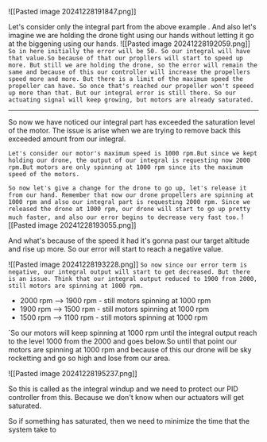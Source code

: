 ![[Pasted image 20241228191847.png]]

Let's consider only the integral part from the above example . And also let's imagine we are holding the drone tight using our hands without letting it go at the biggening using our hands.
![[Pasted image 20241228192059.png]]
`So in here initially the error will be 50. So our integral will have that value.So because of that our propllers will start to speed up more. But still we are holding the drone, so the error will remain the same and because of this our controller will increase the propellers speed more and more. But there is a limit of the maximum speed the propeller can have. So once that's reached our propeller won't speeed up more than that. But our integral error is still there. So our actuating signal will keep growing, but motors are already saturated.`

--- 

So now we have noticed our integral part has exceeded the saturation level of the motor. The issue is arise when we are trying to remove back this exceeded amount from our integral. 

`Let's consider our motor's maximum speed is 1000 rpm.But since we kept holding our drone, the output of our integral is requesting now 2000 rpm.But motors are only spinning at 1000 rpm since its the maximum speed of the motors.`

`So now let's give a change for the drone to go up, let's release it from our hand. Remember that now our drone propellers are spinning at 1000 rpm and also our integral part is requesting 2000 rpm. Since we released the drone at 1000 rpm, our drone will start to go up pretty much faster, and also our error begins to decrease very fast too.`
![[Pasted image 20241228193055.png]]

And what's because of the speed it had it's gonna past our target altitude and rise up more. So our error will start to reach a negative value.

![[Pasted image 20241228193228.png]]
`So now since our error term is negative, our integral output will start to get decreased. But there is an issue. Think that our integral output reduced to 1900 from 2000, still motors are spinning at 1000 rpm.`

- 2000 rpm --> 1900 rpm  - still motors spinning at 1000 rpm
- 1900 rpm --> 1500 rpm  - still motors spinning at 1000 rpm
- 1500 rpm --> 1100 rpm  - still motors spinning at 1000 rpm

`So our motors will keep spinning at 1000 rpm until the integral output reach to the level 1000 from the 2000 and goes below.So until that point our motors are spinning at 1000 rpm and because of this our drone will be sky rocketting and go so high and lose from our area.

![[Pasted image 20241228195237.png]]

So this is called as the integral windup and we need to protect our PID controller from this. Because we don't know when our actuators will get saturated.

So if something has saturated, then we need to minimize the time that the system take to 